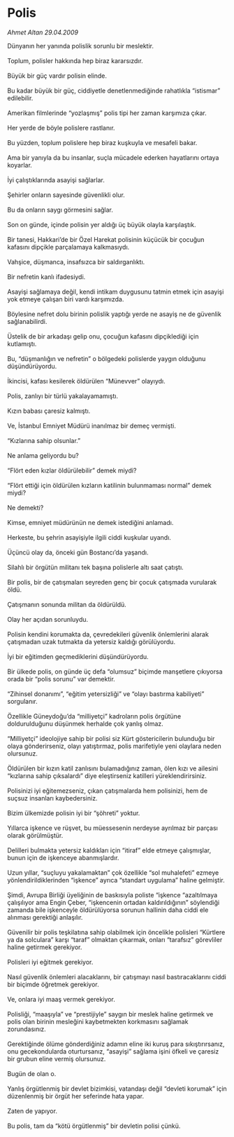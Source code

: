 # Polis

*Ahmet Altan 29.04.2009*

<div class="taraf_structure_2col_1zq">
<div class="margen_n">



 <p>Dünyanın her yanında polislik sorunlu bir meslektir. <br/><br/>Toplum, polisler hakkında hep biraz kararsızdır.<br/><br/>Büyük bir güç vardır polisin elinde. <br/><br/>Bu kadar büyük bir güç, ciddiyetle denetlenmediğinde rahatlıkla “istismar” edilebilir. <br/><br/>Amerikan filmlerinde “yozlaşmış” polis tipi her zaman karşımıza çıkar. <br/><br/>Her yerde de böyle polislere rastlanır. <br/><br/>Bu yüzden, toplum polislere hep biraz kuşkuyla ve mesafeli bakar. <br/><br/>Ama bir yanıyla da bu insanlar, suçla mücadele ederken hayatlarını ortaya koyarlar. <br/><br/>İyi çalıştıklarında asayişi sağlarlar. <br/><br/>Şehirler onların sayesinde güvenlikli olur. <br/><br/>Bu da onların saygı görmesini sağlar. <br/><br/>Son on günde, içinde polisin yer aldığı üç büyük olayla karşılaştık. <br/><br/>Bir tanesi, Hakkari’de bir Özel Harekat polisinin küçücük bir çocuğun kafasını dipçikle parçalamaya kalkmasıydı. <br/><br/>Vahşice, düşmanca, insafsızca bir saldırganlıktı. <br/><br/>Bir nefretin kanlı ifadesiydi. <br/><br/>Asayişi sağlamaya değil, kendi intikam duygusunu tatmin etmek için asayişi yok etmeye çalışan biri vardı karşımızda. <br/><br/>Böylesine nefret dolu birinin polislik yaptığı yerde ne asayiş ne de güvenlik sağlanabilirdi. <br/><br/>Üstelik de bir arkadaşı gelip onu, çocuğun kafasını dipçiklediği için kutlamıştı. <br/><br/>Bu, “düşmanlığın ve nefretin” o bölgedeki polislerde yaygın olduğunu düşündürüyordu. <br/><br/>İkincisi, kafası kesilerek öldürülen “Münevver” olayıydı. <br/><br/>Polis, zanlıyı bir türlü yakalayamamıştı. <br/><br/>Kızın babası çaresiz kalmıştı. <br/><br/>Ve, İstanbul Emniyet Müdürü inanılmaz bir demeç vermişti. <br/><br/>“Kızlarına sahip olsunlar.” <br/><br/>Ne anlama geliyordu bu? <br/><br/>“Flört eden kızlar öldürülebilir” demek miydi? <br/><br/>“Flört ettiği için öldürülen kızların katilinin bulunmaması normal” demek miydi? <br/><br/>Ne demekti? <br/><br/>Kimse, emniyet müdürünün ne demek istediğini anlamadı. <br/><br/>Herkeste, bu şehrin asayişiyle ilgili ciddi kuşkular uyandı. <br/><br/>Üçüncü olay da, önceki gün Bostancı’da yaşandı. <br/><br/>Silahlı bir örgütün militanı tek başına polislerle altı saat çatıştı. <br/><br/>Bir polis, bir de çatışmaları seyreden genç bir çocuk çatışmada vurularak öldü. <br/><br/>Çatışmanın sonunda militan da öldürüldü. <br/><br/>Olay her açıdan sorunluydu. <br/><br/>Polisin kendini korumakta da, çevredekileri güvenlik önlemlerini alarak çatışmadan uzak tutmakta da yetersiz kaldığı görülüyordu. <br/><br/>İyi bir eğitimden geçmediklerini düşündürüyordu. <br/><br/>Bir ülkede polis, on günde üç defa “olumsuz” biçimde manşetlere çıkıyorsa orada bir “polis sorunu” var demektir. <br/><br/>“Zihinsel donanımı”, “eğitim yetersizliği” ve “olayı bastırma kabiliyeti” sorgulanır. <br/><br/>Özellikle Güneydoğu’da “milliyetçi” kadroların polis örgütüne doldurulduğunu düşünmek herhalde çok yanlış olmaz. <br/><br/>“Milliyetçi” ideolojiye sahip bir polisi siz Kürt göstericilerin bulunduğu bir olaya gönderirseniz, olayı yatıştırmaz, polis marifetiyle yeni olaylara neden olursunuz. <br/><br/>Öldürülen bir kızın katil zanlısını bulamadığınız zaman, ölen kızı ve ailesini “kızlarına sahip çıksalardı” diye eleştirseniz katilleri yüreklendirirsiniz. <br/><br/>Polisinizi iyi eğitemezseniz, çıkan çatışmalarda hem polisinizi, hem de suçsuz insanları kaybedersiniz. <br/><br/>Bizim ülkemizde polisin iyi bir “şöhreti” yoktur. <br/><br/>Yıllarca işkence ve rüşvet, bu müessesenin nerdeyse ayrılmaz bir parçası olarak görülmüştür. <br/><br/>Delilleri bulmakta yetersiz kaldıkları için “itiraf” elde etmeye çalışmışlar, bunun için de işkenceye abanmışlardır. <br/><br/>Uzun yıllar, “suçluyu yakalamaktan” çok özellikle “sol muhalefeti” ezmeye yönlendirildiklerinden “işkence” ayrıca “standart uygulama” haline gelmiştir. <br/><br/>Şimdi, Avrupa Birliği üyeliğinin de baskısıyla poliste “işkence “azaltılmaya çalışılıyor ama Engin Çeber, “işkencenin ortadan kaldırıldığının” söylendiği zamanda bile işkenceyle öldürülüyorsa sorunun hallinin daha ciddi ele alınması gerektiği anlaşılır. <br/><br/>Güvenilir bir polis teşkilatına sahip olabilmek için öncelikle polisleri “Kürtlere ya da solculara” karşı “taraf” olmaktan çıkarmak, onları “tarafsız” görevliler haline getirmek gerekiyor. <br/><br/>Polisleri iyi eğitmek gerekiyor. <br/><br/>Nasıl güvenlik önlemleri alacaklarını, bir çatışmayı nasıl bastıracaklarını ciddi bir biçimde öğretmek gerekiyor. <br/><br/>Ve, onlara iyi maaş vermek gerekiyor. <br/><br/>Polisliği, “maaşıyla” ve “prestijiyle” saygın bir meslek haline getirmek ve polis olan birinin mesleğini kaybetmekten korkmasını sağlamak zorundasınız. <br/><br/>Gerektiğinde ölüme gönderdiğiniz adamın eline iki kuruş para sıkıştırırsanız, onu gecekondularda oturtursanız, “asayişi” sağlama işini öfkeli ve çaresiz bir grubun eline vermiş olursunuz. <br/><br/>Bugün de olan o. <br/><br/>Yanlış örgütlenmiş bir devlet bizimkisi, vatandaşı değil “devleti korumak” için düzenlenmiş bir örgüt her seferinde hata yapar. <br/><br/>Zaten de yapıyor.<br/><br/>Bu polis, tam da “kötü örgütlenmiş” bir devletin polisi çünkü.</p>
<br/>
<br/>
<br/>



<br/>


<div id="taraf_not">
</div>

</div>


</div>
